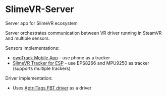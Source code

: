# SlimeVR-Server
Server app for SlimeVR ecosystem

Server orchestrates communication between VR driver running in SteamVR and multiple sensors.

Sensors implementations:
* [owoTrack Mobile App](https://github.com/abb128/owoTrackVRSyncMobile) - use phone as a tracker
* [SlimeVR Tracker for ESP](https://github.com/Eirenliel/SlimeVR-Tracker-ESP) - use EPS8266 and MPU9250 as tracker (supports multiple trackers)

Driver implementation:
* Uses [AptrilTags FBT driver](https://github.com/Eirenliel/Simple-OpenVR-Driver-Tutorial) as a driver